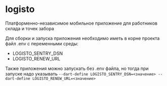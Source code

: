 # logisto

Платформенно-независимое мобильное приложение для работников склада и точек забора

Для сборки и запуска приложения необходимо иметь в корне проекта файл .env с переменными среды:

* LOGISTO_SENTRY_DSN
* LOGISTO_RENEW_URL

Также приложения можно запускать без .env файла, но тогда при запуске надо указывать
`--dart-define LOGISTO_SENTRY_DSN=<значение> --dart-define LOGISTO_RENEW_URL=<значение>`
